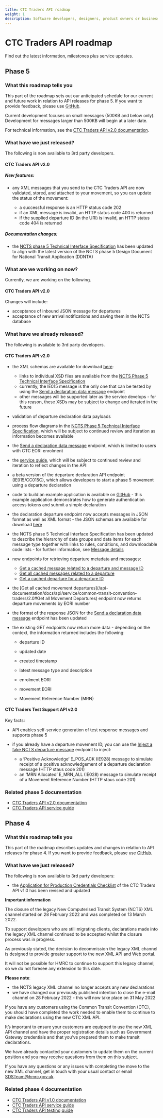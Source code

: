 ```yaml
---
title: CTC Traders API roadmap
weight: 1
description: Software developers, designers, product owners or business analysts - see how you can integrate your software with Common Transit Convention Traders API.
---
```

# CTC Traders API roadmap

Find out the latest information, milestones plus service updates.

## Phase 5
### What this roadmap tells you
This part of the roadmap sets out our anticipated schedule for our current and future work in relation to API releases for phase 5. If you want to provide feedback, please use [GitHub](https://github.com/hmrc/common-transit-convention-traders/issues).

Current development focuses on small messages (500KB and below only). Development for messages larger than 500KB will begin at a later date.

For technical information, see the [CTC Traders API v2.0 documentation](/api-documentation/docs/api/service/common-transit-convention-traders/2.0).

### What have we just released?
The following is now available to 3rd party developers.

#### CTC Traders API v2.0

##### New features:

- any XML messages that you send to the CTC Traders API are now validated, stored, and attached to your movement, so you can update the status of the movement:

  - a successful response is an HTTP status code 202
  - if an XML message is invalid, an HTTP status code 400 is returned
  - if the supplied departure ID (in the URI) is invalid, an HTTP status code 404 is returned


##### Documentation changes:

- the [NCTS phase 5 Technical Interface Specification](/guides/ctc-traders-phase5-tis) has been updated to align with the latest version of the NCTS phase 5 Design Document for National Transit Application (DDNTA)

### What are we working on now?
Currently, we are working on the following.

#### CTC Traders API v2.0

Changes will include:

- acceptance of inbound JSON message for departures
- acceptance of new arrival notifications and saving them in the NCTS database

### What have we already released?
The following is available to 3rd party developers.

#### CTC Traders API v2.0

- the XML schemas are available for download [here](https://github.com/hmrc/transit-movements-validator/tree/main/conf/xsd):
    - links to individual XSD files are available from the [NCTS Phase 5 Technical Interface Specification](/guides/ctc-traders-phase5-tis)
    - currently, the IE015 message is the only one that can be tested by using the [Send a declaration data message](/api-documentation/docs/api/service/common-transit-convention-traders/2.0#Send%20a%20declaration%20data%20message) endpoint
    - other messages will be supported later as the service develops - for this reason, these XSDs may be subject to change and iterated in the future
- validation of departure declaration data payloads
- process flow diagrams in the [NCTS Phase 5 Technical Interface Specification](/guides/ctc-traders-phase5-tis), which will be subject to continued review and iteration as information becomes available
- the [Send a declaration data message](/api-documentation/docs/api/service/common-transit-convention-traders/2.0#Send%20a%20declaration%20data%20message) endpoint, which is limited to users with CTC EORI enrolment
- the [service guide](/guides/ctc-traders-phase5-service-guide/), which will be subject to continued review and iteration to reflect changes in the API
- a beta version of the departure declaration API endpoint (IE015/CC015C), which allows developers to start a phase 5 movement using a departure declaration
- code to build an example application is available on [GitHub](https://github.com/hmrc/ctc-traders-example-java-client) - this example application demonstrates how to generate authentication access tokens and submit a simple declaration
- the declaration departure endpoint now accepts messages in JSON format as well as XML format - the JSON schemas are available for download [here](https://github.com/hmrc/transit-movements-validator/tree/main/conf/json)
- the NCTS phase 5 Technical Interface Specification has been updated to describe the hierarchy of data groups and data items for each message type together with links to rules, conditions, and downloadable code lists - for further information, see [Message details](/guides/ctc-traders-phase5-tis/documentation/messagetypes.html#message-details)
- new endpoints for retrieving departure metadata and messages:
    - [Get a cached message related to a departure and message ID](/api-documentation/docs/api/service/common-transit-convention-traders/2.0#Get%20a%20cached%20message%20related%20to%20a%20departure%20and%20message%20ID)
    - [Get all cached messages related to a departure](/api-documentation/docs/api/service/common-transit-convention-traders/2.0#Get%20all%20cached%20messages%20related%20to%20a%20departure)
    - [Get a cached departure for a departure ID](/api-documentation/docs/api/service/common-transit-convention-traders/2.0#Get%20a%20cached%20departure%20for%20a%20departure%20ID)
- the [Get all cached movement departures](/api-documentation/docs/api/service/common-transit-convention-traders/2.0#Get all Movement Departures) endpoint now returns departure movements by EORI number
- the format of the response JSON for the [Send a declaration data message](/api-documentation/docs/api/service/common-transit-convention-traders/2.0#Send%20a%20declaration%20data%20message) endpoint has been updated
- the existing GET endpoints now return more data - depending on the context, the information returned includes the following:
  
    - departure ID
    
    - updated date
    
    - created timestamp
    
    - latest message type and description
    
    - enrolment EORI
    
    - movement EORI
    
    - Movement Reference Number (MRN)

#### CTC Traders Test Support API v2.0

Key facts:

- API enables self-service generation of test response messages and supports phase 5

- if you already have a departure movement ID, you can use the [Inject a fake NCTS departure message](/api-documentation/docs/api/service/common-transit-convention-traders-test-support/2.0#Inject%20a%20fake%20NCTS%20departure%20message) endpoint to inject:

  - a ‘Positive Acknowledge’ E_POS_ACK (IE928) message to simulate receipt of a positive acknowledgement of a departure declaration message (HTTP staus code 201)
  - an ‘MRN Allocated’ E_MRN_ALL (IE028) message to simulate receipt of a Movement Reference Number (HTTP staus code 201)

### Related phase 5 documentation

  * [CTC Traders API v2.0 documentation](/api-documentation/docs/api/service/common-transit-convention-traders/2.0)
  * [CTC Traders API service guide](/guides/ctc-traders-phase5-service-guide)

## Phase 4
### What this roadmap tells you
This part of the roadmap describes updates and changes in relation to API releases for phase 4. If you want to provide feedback, please use [GitHub](https://github.com/hmrc/common-transit-convention-traders/issues).

### What have we just released?
The following is now available to 3rd party developers:

- the [Application for Production Credentials Checklist](/guides/ctc-traders-phase4-testing-guide/figures/CTC_Traders_API_Application_for_Productions_Credentials_v0.1_Aug22.docx) of the CTC Traders API v1.0 has been revised and updated

**Important information**

The closure of the legacy New Computerised Transit System (NCTS) XML channel started on 28 February 2022 and was completed on 13 March 2022.

To support developers who are still migrating clients, declarations made into the legacy XML channel continued to be accepted whilst the closure process was in progress. 

As previously stated, the decision to decommission the legacy XML channel is designed to provide greater support to the new XML API and Web portal.

It will not be possible for HMRC to continue to support this legacy channel, so we do not foresee any extension to this date.

**Please note**:

 - the NCTS legacy XML channel no longer accepts any new declarations
 - we have changed our previously published intention to close the e-mail channel on 28 February 2022 - this will now take place on 31 May 2022

If you have any customers using the Common Transit Convention (CTC), you should have completed the work needed to enable them to continue to make declarations using the new CTC XML API. 

It’s important to ensure your customers are equipped to use the new XML API channel and have the proper registration details such as Government Gateway credentials and that you’ve prepared them to make transit declarations.

We have already contacted your customers to update them on the current position and you may receive questions from them on this subject.

If you have any questions or any issues with completing the move to the new XML channel, get in touch with your usual contact or email [SDSTeam@hmrc.gov.uk](mailto:SDSTeam@hmrc.gov.uk).

### Related phase 4 documentation
<!--- Section owner: MTD Programme --->

  * [CTC Traders API v1.0 documentation](/api-documentation/docs/api/service/common-transit-convention-traders/1.0)
  * [CTC Traders API service guide](/guides/ctc-traders-phase4-service-guide)
  * [CTC Traders API testing guide](/guides/ctc-traders-phase4-testing-guide)

